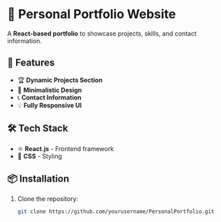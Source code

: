 # 🎨 Personal Portfolio Website

A **React-based portfolio** to showcase projects, skills, and contact information.

## 🚀 Features
- 🏆 **Dynamic Projects Section**
- 🎨 **Minimalistic Design**
- 📞 **Contact Information**
- 💡 **Fully Responsive UI**

## 🛠 Tech Stack
- ⚛ **React.js** - Frontend framework
- 🎨 **CSS** - Styling

## 📦 Installation
1. Clone the repository:
   ```sh
   git clone https://github.com/yourusername/PersonalPortfolio.git
